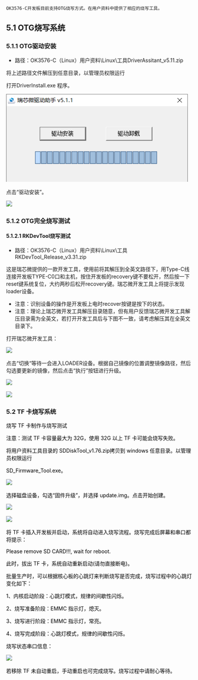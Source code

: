 ```plain
OK3576-C开发板目前支持OTG烧写方式。在用户资料中提供了相应的烧写工具。
```

## 5.1 OTG烧写系统
### 5.1.1 OTG驱动安装
+ 路径：OK3576-C（Linux）用户资料\Linux\工具</font>DriverAssitant_v5.11.zip

将上述路径文件解压到任意目录，以管理员权限运行

打开DriverInstall.exe 程序。

![](../images/hardware/123.png)

点击“驱动安装”。

![](https://cdn.nlark.com/yuque/0/2024/png/45535139/1726214251723-98517c31-82d2-4e6d-9c09-9a214f28b101.png)

### 5.1.2 OTG完全烧写测试
#### **5.1.2.1 RKDevTool烧写测试**
+ 路径：OK3576-C（Linux）用户资料\Linux\工具</font> RKDevTool_Release_v3.31.zip

这是瑞芯微提供的一款开发工具，使用前将其解压到全英文路径下，用Type-C线连接开发板TYPE-C0口和主机，按住开发板的recovery键不要松开，然后按一下reset键系统复位，大约两秒后松开recovery键。瑞芯微开发工具上将提示发现loader设备。

+ 注意：识别设备的操作是开发板上电时recover按键是按下的状态。
+ 注意：理论上瑞芯微开发工具解压目录随意，但有用户反馈瑞芯微开发工具解压目录需为全英文，若打开开发工具后与下图不一致，请考虑解压其在全英文目录下。

打开瑞芯微开发工具：

![](https://cdn.nlark.com/yuque/0/2024/png/45535139/1726214251923-5d6fc68a-776a-4953-b536-b7b35c6effaf.png)

点击“切换“等待一会进入LOADER设备。根据自己镜像的位置调整镜像路径，然后勾选要更新的镜像，然后点击“执行”按钮进行升级。

![](https://cdn.nlark.com/yuque/0/2024/png/45535139/1726214252140-763ec0df-048e-4a14-9170-8a21b942cdf0.png)

![](https://cdn.nlark.com/yuque/0/2024/png/45535139/1726214252417-4afe701b-2b6c-4589-9ab3-b1ba0edbbb57.png)

### 5.2 TF 卡烧写系统
<font style="color:#000000;">烧写 TF 卡制作与烧写测试 </font>

<font style="color:#000000;">注意：测试 TF 卡容量最大为 32G，使用 32G 以上 TF 卡可能会烧写失败。 </font>

<font style="color:#000000;">将用户资料工具目录的 SDDiskTool_v1.76.zip拷贝到 windows 任意目录。以管理员权限运行 </font>

<font style="color:#000000;">SD_Firmware_Tool.exe。</font>

![](https://cdn.nlark.com/yuque/0/2024/png/45535139/1726214252666-a91fc93c-b5bf-476b-bff2-ebe975b5ea7b.png)

<font style="color:#000000;">选择磁盘设备，勾选“固件升级”，并选择 update.img。点击开始创建。</font>



![](https://cdn.nlark.com/yuque/0/2024/png/45535139/1726214252868-8740d473-a961-43fe-8444-8cc7f9e007ac.png)



![](https://cdn.nlark.com/yuque/0/2024/png/45535139/1726214253092-fcfe76c3-478e-41b5-bf25-b53b68a368d6.png)

<font style="color:#000000;">将 TF 卡插入开发板并启动，系统将自动进入烧写流程。烧写完成后屏幕和串口都将提示： </font>

<font style="color:#000000;">Please remove SD CARD!!!, wait for reboot. </font>

<font style="color:#000000;">此时，拔出 TF 卡，系统自动重新启动(请勿直接断电)。 </font>

<font style="color:#000000;">批量生产时，可以根据核心板的心跳灯来判断烧写是否完成，烧写过程中的心跳灯变化如下： </font>

<font style="color:#000000;">1、内核启动阶段：心跳灯模式，规律的间歇性闪烁。 </font>

<font style="color:#000000;">2、烧写准备阶段：EMMC 指示灯，熄灭。 </font>

<font style="color:#000000;">3、烧写进行阶段：EMMC 指示灯，常亮。 </font>

<font style="color:#000000;">4、烧写完成阶段：心跳灯模式，规律的间歇性闪烁。 </font>

<font style="color:#000000;">烧写状态串口信息：</font>

![](https://cdn.nlark.com/yuque/0/2024/png/45535139/1726214253365-d2c3acc8-5556-408b-9a88-7b9305caf707.png)

<font style="color:#000000;">若移除 TF 未自动重启，手动重启也可完成烧写。烧写过程中请耐心等待。</font>

